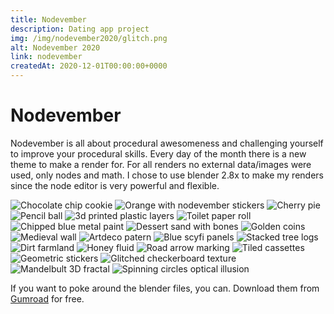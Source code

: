 ```yaml
---
title: Nodevember
description: Dating app project
img: /img/nodevember2020/glitch.png
alt: Nodevember 2020
link: nodevember
createdAt: 2020-12-01T00:00:00+0000
---
```


# Node&shy;vember

Nodevember is all about procedural awesomeness and challenging yourself to improve your procedural skills. Every day of the month there is a new theme to make a render for. For all renders no external data/images were used, only nodes and math.
I chose to use blender 2.8x to make my renders since the node editor is very powerful and flexible.

<div class="nodegrid">
  <img src="/img/nodevember2020/cookie.png" alt="Chocolate chip cookie">
  <img src="/img/nodevember2020/fruit.png" alt="Orange with nodevember stickers">
  <img src="/img/nodevember2020/pastry.png" alt="Cherry pie">
  <img src="/img/nodevember2020/drawing.png" alt="Pencil ball">
  <img src="/img/nodevember2020/print.png" alt="3d printed plastic layers">
  <img src="/img/nodevember2020/layered.png" alt="Toilet paper roll">
  <img src="/img/nodevember2020/paint.png" alt="Chipped blue metal paint">
  <img src="/img/nodevember2020/prehistoric.png" alt="Dessert sand with bones">
  <img src="/img/nodevember2020/ancient.png" alt="Golden coins">
  <img src="/img/nodevember2020/medieval.png" alt="Medieval wall">
  <img src="/img/nodevember2020/artDeco.png" alt="Artdeco patern">
  <img src="/img/nodevember2020/cyberpunk.png" alt="Blue scyfi panels">
  <img src="/img/nodevember2020/forrest.png" alt="Stacked tree logs">
  <img src="/img/nodevember2020/growth.png" alt="Dirt farmland">
  <img src="/img/nodevember2020/fluid.png" alt="Honey fluid">
  <img src="/img/nodevember2020/sign.png" alt="Road arrow marking">
  <img src="/img/nodevember2020/game.png" alt="Tiled cassettes">
  <img src="/img/nodevember2020/geometric.png" alt="Geometric stickers">
  <img src="/img/nodevember2020/glitch.png" alt="Glitched checkerboard texture">
  <img src="/img/nodevember2020/fractal.png" alt="Mandelbult 3D fractal">
  <img src="/img/nodevember2020/illusion.png" alt="Spinning circles optical illusion">
</div>

If you want to poke around the blender files, you can. Download them from [Gumroad](https://gumroad.com/vuurvos) for free.
